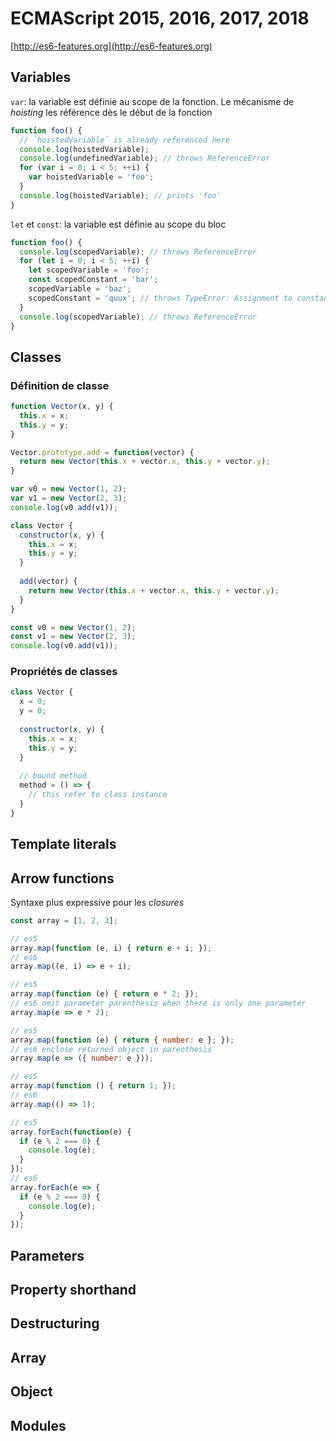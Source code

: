 # ECMAScript 2015, 2016, 2017, 2018

[http://es6-features.org](http://es6-features.org)

## Variables

`var`: la variable est définie au scope de la fonction. Le mécanisme de _hoisting_ les référence dès le début de la fonction

```js
function foo() {
  // `hoistedVariable` is already referenced here
  console.log(hoistedVariable);
  console.log(undefinedVariable); // throws ReferenceError
  for (var i = 0; i < 5; ++i) {
    var hoistedVariable = 'foo';
  }
  console.log(hoistedVariable); // prints 'foo'
}
```

`let` et `const`: la variable est définie au scope du bloc

```js
function foo() {
  console.log(scopedVariable); // throws ReferenceError
  for (let i = 0; i < 5; ++i) {
    let scopedVariable = 'foo';
    const scopedConstant = 'bar';
    scopedVariable = 'baz';
    scopedConstant = 'quux'; // throws TypeError: Assignment to constant variable
  }
  console.log(scopedVariable); // throws ReferenceError
}
```

## Classes

### Définition de classe
```js
function Vector(x, y) {
  this.x = x;
  this.y = y;
}

Vector.prototype.add = function(vector) {
  return new Vector(this.x + vector.x, this.y + vector.y);
}

var v0 = new Vector(1, 2);
var v1 = new Vector(2, 3);
console.log(v0.add(v1));
```

```js
class Vector {
  constructor(x, y) {
    this.x = x;
    this.y = y;
  }
  
  add(vector) {
    return new Vector(this.x + vector.x, this.y + vector.y);
  }
}

const v0 = new Vector(1, 2);
const v1 = new Vector(2, 3);
console.log(v0.add(v1));
```

### Propriétés de classes

```js
class Vector {
  x = 0;
  y = 0;
  
  constructor(x, y) {
    this.x = x;
    this.y = y;
  }
  
  // bound method
  method = () => {
    // this refer to class instance
  }
}
```

## Template literals

## Arrow functions

Syntaxe plus expressive pour les _closures_

```js
const array = [1, 2, 3];

// es5
array.map(function (e, i) { return e + i; });
// es6
array.map((e, i) => e + i);

// es5
array.map(function (e) { return e * 2; });
// es6 omit parameter parenthesis when there is only one parameter
array.map(e => e * 2);

// es5
array.map(function (e) { return { number: e }; });
// es6 enclose returned object in parenthesis
array.map(e => ({ number: e }));

// es5
array.map(function () { return 1; });
// es6
array.map(() => 1);

// es5
array.forEach(function(e) {
  if (e % 2 === 0) {
    console.log(e);
  }
});
// es6
array.forEach(e => {
  if (e % 2 === 0) {
    console.log(e);
  }
});
```

## Parameters

## Property shorthand

## Destructuring

## Array

## Object

## Modules
